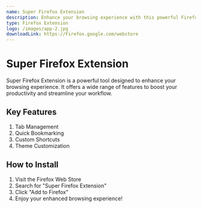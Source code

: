 ```yaml
---
name: Super Firefox Extension
description: Enhance your browsing experience with this powerful Firefox extension.
type: Firefox Extension
logo: /images/app-2.jpg
downloadLink: https://Firefox.google.com/webstore
---
```


# Super Firefox Extension

Super Firefox Extension is a powerful tool designed to enhance your browsing experience. It offers a wide range of features to boost your productivity and streamline your workflow.

## Key Features

1. Tab Management
2. Quick Bookmarking
3. Custom Shortcuts
4. Theme Customization

## How to Install

1. Visit the Firefox Web Store
2. Search for "Super Firefox Extension"
3. Click "Add to Firefox"
4. Enjoy your enhanced browsing experience!
